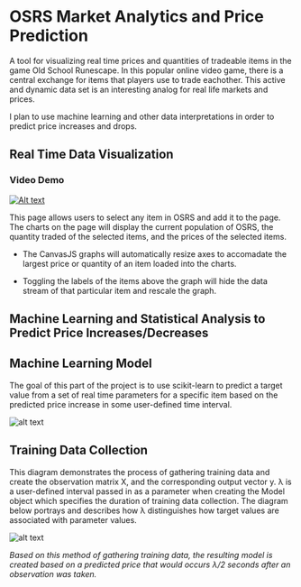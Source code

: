 OSRS Market Analytics and Price Prediction
===================

A tool for visualizing real time prices and quantities of tradeable items in the game Old School Runescape. In this popular online video game, there is a central exchange for items that players use to trade eachother. This active and dynamic data set is an interesting analog for real life markets and prices. 


I plan to use machine learning and other data interpretations in order to predict price increases and drops.


Real Time Data Visualization
-------------

### Video Demo
[![Alt text](https://img.youtube.com/vi/z_3nSR7vbIo/0.jpg)](https://www.youtube.com/watch?v=z_3nSR7vbIo&feature=youtu.be)

This page allows users to select any item in OSRS and add it to the page. The charts on the page will display the current population of OSRS, the quantity traded of the selected items, and the prices of the selected items.

- The CanvasJS graphs will automatically resize axes to accomadate the largest price or quantity of an item loaded into the charts.

- Toggling the labels of the items above the graph will hide the data stream of that particular item and rescale the graph.


Machine Learning and Statistical Analysis to Predict Price Increases/Decreases
-------------

## Machine Learning Model

The goal of this part of the project is to use scikit-learn to predict a target value from a set of real time parameters for a specific item based on the predicted price increase in some user-defined time interval.

![alt text](https://i.imgur.com/w387fHS.png)

## Training Data Collection

This diagram demonstrates the process of gathering training data and create the observation matrix X, and the corresponding output vector y. λ is a user-defined interval passed in as a parameter when creating the Model object which specifies the duration of training data collection. The diagram below portrays and describes how λ distinguishes how target values are associated with parameter values.

![alt text](https://i.imgur.com/N0jtXiT.png)

*Based on this method of gathering training data, the resulting model is created based on a predicted price that would occurs λ/2 seconds after an observation was taken.*
